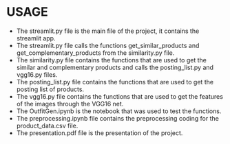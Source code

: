 # USAGE
- The streamlit.py file is the main file of the project, it contains the streamlit app.
- The streamlit.py file calls the functions get_similar_products and get_complementary_products from the similarity.py file.
- The similarity.py file contains the functions that are used to get the similar and complementary products and calls the posting_list.py and vgg16.py files.
- The posting_list.py file contains the functions that are used to get the posting list of products.
- The vgg16.py file contains the functions that are used to get the features of the images through the VGG16 net.
- The OutfitGen.ipynb is the notebook that was used to test the functions.
- The preprocessing.ipynb file contains the preprocessing coding for the product_data.csv file.
- The presentation.pdf file is the presentation of the project.
